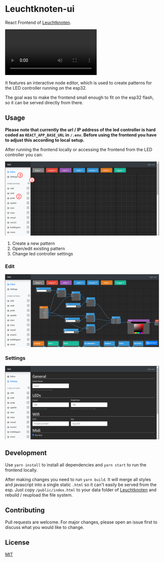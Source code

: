 # Leuchtknoten-ui

React Frontend of [Leuchtknoten](https://github.com/JustusUlbrich/Leuchtknoten).

![Node Editor Preview](./docs/preview-small.mp4)

It features an interactive node editor, which is used to create patterns for the LED controller running on the esp32.

The goal was to make the frontend small enough to fit on the esp32 flash, so it can be served directly from there.

## Usage

**Please note that currently the url / IP address of the led controller is hard coded as `REACT_APP_BASE_URL` in `/.env`. Before using the frontend you have to adjust this according to local setup.**

After running the frontend locally or accessing the frontend from the LED controller you can:

![Main UI](./docs/mainUI.png)

1. Create a new pattern
2. Open/edit existing pattern
3. Change led controller settings

### Edit
![Edit](./docs/edit.png)

### Settings
![Settings](./docs/settings.png)

## Development

Use `yarn install` to install all dependencies and `yarn start` to run the frontend locally.

After making changes you need to run `yarn build`. It will merge all styles and javascript into a single static `.html` so it can't easily be served from the esp. Just copy `/public/index.html` to your data folder of [Leuchtknoten](https://github.com/JustusUlbrich/Leuchtknoten) and rebuild / reupload the file system.

## Contributing
Pull requests are welcome. For major changes, please open an issue first to discuss what you would like to change.

## License
[MIT](./LICENSE)